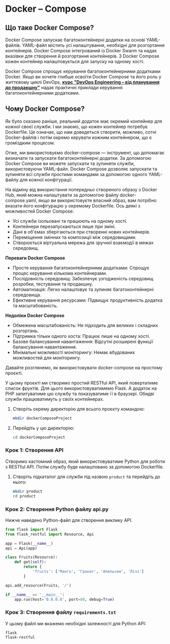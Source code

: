# Docker – Compose

## Що таке Docker Compose?

Docker Compose запускає багатоконтейнерні додатки на основі YAML-файлів. YAML-файл містить усі налаштування, необхідні для розгортання контейнерів. Docker Compose інтегрований із Docker Swarm та надає вказівки для створення й розгортання контейнерів. З Docker Compose кожен контейнер налаштовується для запуску на одному хості.

Docker Compose спрощує керування багатоконтейнерними додатками Docker. Якщо ви хочете глибше освоїти Docker Compose та його роль у життєвому циклі DevOps, [**курс "DevOps Engineering – від планування до продакшну"**](https://gfgcdn.com/tu/S8g/) надає практичні приклади керування багатоконтейнерними додатками.

## Чому Docker Compose?

Як було сказано раніше, реальний додаток має окремий контейнер для кожної своєї служби. І ми знаємо, що кожен контейнер потребує Dockerfile. Це означає, що нам доведеться створити, можливо, сотні Docker-файлів і потім окремо керувати кожним контейнером, що є громіздким процесом.

Отже, ми використовуємо docker-compose — інструмент, що допомагає визначати та запускати багатоконтейнерні додатки. За допомогою Docker Compose ви можете запускати та зупиняти служби, використовуючи YAML-файл. Docker Compose дозволяє запускати та зупиняти всі служби простими командами за допомогою одного YAML-файлу для кожної конфігурації.

На відміну від використання попередньо створеного образу з Docker Hub, який можна налаштувати за допомогою файлу docker-compose.yaml, якщо ви використовуєте власний образ, вам потрібно вказати його конфігурацію у окремому Dockerfile. Ось деякі з можливостей Docker Compose:

- Усі служби ізольовані та працюють на одному хості.
- Контейнери перезапускаються лише при зміні.
- Дані в об'ємах зберігаються при створенні нових контейнерів.
- Переміщення змінних та композиції між середовищами.
- Створюється віртуальна мережа для зручної взаємодії в межах середовищ.

**Переваги Docker Compose**

- Просте керування багатоконтейнерними додатками: Спрощує процес керування кількома контейнерами.
- Послідовність середовищ: Забезпечує узгодженість середовищ розробки, тестування та продакшну.
- Автоматизація: Легко налаштовує та зупиняє багатоконтейнерні середовища.
- Ефективне керування ресурсами: Підвищує продуктивність додатка та масштабованість.

**Недоліки Docker Compose**

- Обмежена масштабованість: Не підходить для великих і складних розгортань.
- Підтримка тільки одного хоста: Працює лише на одному хості.
- Базове балансування навантаження: Відсутні розширені функції балансування навантаження.
- Мінімальні можливості моніторингу: Немає вбудованих можливостей для моніторингу.


Давайте розглянемо, як використовувати docker-compose на простому проєкті.

У цьому проєкті ми створимо простий RESTful API, який повертатиме список фруктів. Для цього використовуватимемо Flask. А додаток на PHP запитуватиме цю службу та показуватиме її в браузері. Обидві служби працюватимуть у своїх контейнерах.

1. Створіть окрему директорію для всього проєкту командою:

    ```bash
    mkdir dockerComposeProject
    ```

2. Перейдіть у цю директорію:

    ```bash
    cd dockerComposeProject
    ```

### Крок 1: Створення API

Створимо кастомний образ, який використовуватиме Python для роботи з RESTful API. Потім службу буде налаштовано за допомогою Dockerfile.

1. Створіть підкаталог для служби під назвою `product` та перейдіть до нього:

    ```bash
    mkdir product
    cd product
    ```

### Крок 2: Створення Python файлу api.py

Нижче наведено Python-файл для створення виклику API.

```python
from flask import Flask
from flask_restful import Resource, Api

app = Flask(__name__)
api = Api(app)

class Fruits(Resource):
    def get(self):
        return {
            'fruits': ['Манго', 'Гранат', 'Апельсин', 'Лічі']
        }

api.add_resource(Fruits, '/')

if __name__ == '__main__':
    app.run(host='0.0.0.0', port=80, debug=True)
```

### Крок 3: Створення файлу `requirements.txt`

У цьому файлі ми вкажемо необхідні залежності для Python API:

```plaintext
flask
flask-restful
